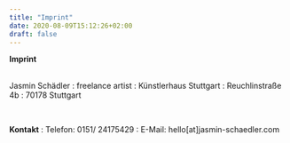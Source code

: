 ```yaml
---
title: "Imprint"
date: 2020-08-09T15:12:26+02:00
draft: false
---
```


**Imprint**  
&nbsp;

Jasmin Schädler
:   freelance artist
:   Künstlerhaus Stuttgart
:   Reuchlinstraße 4b
:   70178 Stuttgart

&nbsp;

**Kontakt**
:   Telefon: 0151/ 24175429 
:   E-Mail: hello[at]jasmin-schaedler.com